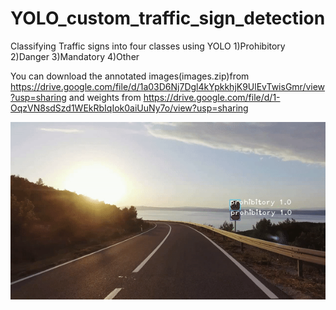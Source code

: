 # YOLO_custom_traffic_sign_detection
Classifying Traffic signs into four classes using YOLO
1)Prohibitory
2)Danger
3)Mandatory
4)Other


You can download the annotated images(images.zip)from https://drive.google.com/file/d/1a03D6Nj7Dgl4kYpkkhjK9UlEvTwisGmr/view?usp=sharing 
and weights from https://drive.google.com/file/d/1-OqzVN8sdSzd1WEkRbIqIok0aiUuNy7o/view?usp=sharing






![](traffic-sign-test.gif)

